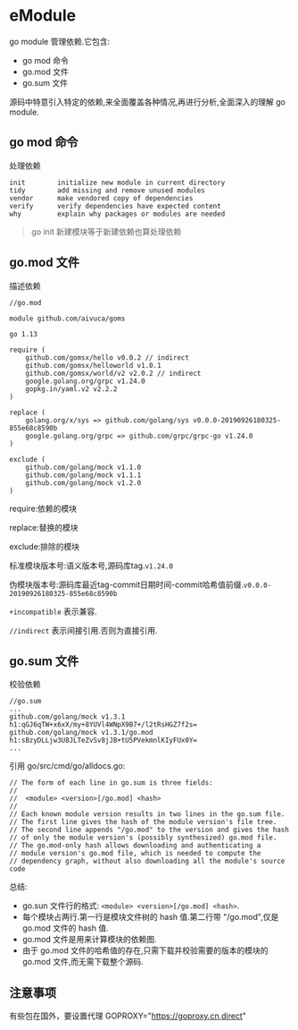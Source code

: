 # eModule

go module 管理依赖.它包含:

- go mod 命令
- go.mod 文件
- go.sum 文件

源码中特意引入特定的依赖,来全面覆盖各种情况,再进行分析,全面深入的理解 go module.

## go mod 命令

处理依赖

```
init        initialize new module in current directory
tidy        add missing and remove unused modules
vendor      make vendored copy of dependencies
verify      verify dependencies have expected content
why         explain why packages or modules are needed
```

> go init 新建模块等于新建依赖也算处理依赖

## go.mod 文件

描述依赖

```
//go.mod

module github.com/aivuca/goms

go 1.13

require (
	github.com/gomsx/hello v0.0.2 // indirect
	github.com/gomsx/helloworld v1.0.1
	github.com/gomsx/world/v2 v2.0.2 // indirect
	google.golang.org/grpc v1.24.0
	gopkg.in/yaml.v2 v2.2.2
)

replace (
	golang.org/x/sys => github.com/golang/sys v0.0.0-20190926180325-855e68c8590b
	google.golang.org/grpc => github.com/grpc/grpc-go v1.24.0
)

exclude (
	github.com/golang/mock v1.1.0
	github.com/golang/mock v1.1.1
	github.com/golang/mock v1.2.0
)
```

require:依赖的模块

replace:替换的模块

exclude:排除的模块

标准模块版本号:语义版本号,源码库tag.`v1.24.0`

伪模块版本号:源码库最近tag-commit日期时间-commit哈希值前缀.`v0.0.0-20190926180325-855e68c8590b`

`+incompatible` 表示兼容.

`//indirect` 表示间接引用.否则为直接引用.

## go.sum 文件

校验依赖

```
//go.sum
...
github.com/golang/mock v1.3.1 h1:qGJ6qTW+x6xX/my+8YUVl4WNpX9B7+/l2tRsHGZ7f2s=
github.com/golang/mock v1.3.1/go.mod h1:sBzyDLLjw3U8JLTeZvSv8jJB+tU5PVekmnlKIyFUx0Y=
...

```

引用 go/src/cmd/go/alldocs.go:
```
// The form of each line in go.sum is three fields:
//
// 	<module> <version>[/go.mod] <hash>
//
// Each known module version results in two lines in the go.sum file.
// The first line gives the hash of the module version's file tree.
// The second line appends "/go.mod" to the version and gives the hash
// of only the module version's (possibly synthesized) go.mod file.
// The go.mod-only hash allows downloading and authenticating a
// module version's go.mod file, which is needed to compute the
// dependency graph, without also downloading all the module's source code
```
总结:

- go.sun 文件行的格式: `<module> <version>[/go.mod] <hash>`.
- 每个模块占两行.第一行是模块文件树的 hash 值.第二行带 "/go.mod",仅是 go.mod 文件的 hash 值.
- go.mod 文件是用来计算模块的依赖图.
- 由于 go.mod 文件的哈希值的存在,只需下载并校验需要的版本的模块的 go.mod 文件,而无需下载整个源码.

## 注意事项

有些包在国外，要设置代理 GOPROXY="https://goproxy.cn,direct"

